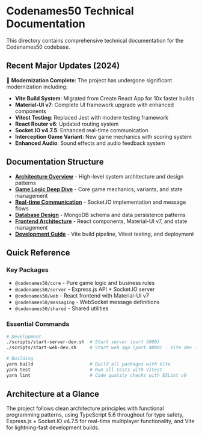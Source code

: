 # Codenames50 Technical Documentation

This directory contains comprehensive technical documentation for the Codenames50 codebase.

## Recent Major Updates (2024)

🚀 **Modernization Complete**: The project has undergone significant modernization including:

- **Vite Build System**: Migrated from Create React App for 10x faster builds
- **Material-UI v7**: Complete UI framework upgrade with enhanced components
- **Vitest Testing**: Replaced Jest with modern testing framework
- **React Router v6**: Updated routing system
- **Socket.IO v4.7.5**: Enhanced real-time communication
- **Interception Game Variant**: New game mechanics with scoring system
- **Enhanced Audio**: Sound effects and audio feedback system

## Documentation Structure

- **[Architecture Overview](./architecture.md)** - High-level system architecture and design patterns
- **[Game Logic Deep Dive](./game-logic.md)** - Core game mechanics, variants, and state management
- **[Real-time Communication](./realtime.md)** - Socket.IO implementation and message flows
- **[Database Design](./database.md)** - MongoDB schema and data persistence patterns
- **[Frontend Architecture](./frontend.md)** - React components, Material-UI v7, and state management
- **[Development Guide](./development.md)** - Vite build pipeline, Vitest testing, and deployment

## Quick Reference

### Key Packages

- `@codenames50/core` - Pure game logic and business rules
- `@codenames50/server` - Express.js API + Socket.IO server
- `@codenames50/web` - React frontend with Material-UI v7
- `@codenames50/messaging` - WebSocket message definitions
- `@codenames50/shared` - Shared utilities

### Essential Commands

```bash
# Development
./scripts/start-server-dev.sh  # Start server (port 5000)
./scripts/start-web-dev.sh     # Start web app (port 4000) - Vite dev server

# Building
yarn build                     # Build all packages with Vite
yarn test                      # Run all tests with Vitest
yarn lint                      # Code quality checks with ESLint v9
```

## Architecture at a Glance

The project follows clean architecture principles with functional programming patterns, using TypeScript 5.6 throughout for type safety, Express.js + Socket.IO v4.7.5 for real-time multiplayer functionality, and Vite for lightning-fast development builds.